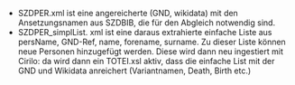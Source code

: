 * SZDPER.xml ist eine angereicherte (GND, wikidata) mit den Ansetzungsnamen aus SZDBIB, die für den Abgleich notwendig sind. 
* SZDPER_simplList. xml ist eine daraus extrahierte einfache Liste aus persName, GND-Ref, name, forename, surname. Zu dieser Liste können neue Personen hinzugefügt werden.
  Diese wird dann neu ingestiert mit Cirilo: da wird dann ein TOTEI.xsl aktiv, dass die einfache List mit der GND und Wikidata anreichert (Variantnamen, Death, Birth etc.)